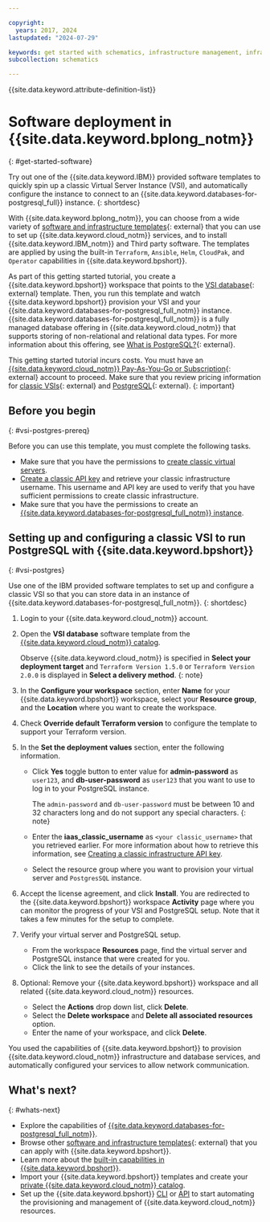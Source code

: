 ```yaml
---

copyright:
  years: 2017, 2024
lastupdated: "2024-07-29"

keywords: get started with schematics, infrastructure management, infrastructure as code, iac, schematics cloud environment, schematics infrastructure, schematics terraform, terraform provider
subcollection: schematics

---
```


{{site.data.keyword.attribute-definition-list}}

# Software deployment in {{site.data.keyword.bplong_notm}}
{: #get-started-software}

Try out one of the {{site.data.keyword.IBM}} provided software templates to quickly spin up a classic Virtual Server Instance (VSI), and automatically configure the instance to connect to an {{site.data.keyword.databases-for-postgresql_full}} instance.
{: shortdesc}

With {{site.data.keyword.bplong_notm}}, you can choose from a wide variety of [software and infrastructure templates](https://cloud.ibm.com/catalog#software){: external} that you can use to set up {{site.data.keyword.cloud_notm}} services, and to install {{site.data.keyword.IBM_notm}} and Third party software. The templates are applied by using the built-in `Terraform`, `Ansible`, `Helm`, `CloudPak`, and `Operator` capabilities in {{site.data.keyword.bpshort}}.

As part of this getting started tutorial, you create a {{site.data.keyword.bpshort}} workspace that points to the [VSI database](https://cloud.ibm.com/catalog#about){: external} template. Then, you run this template and watch {{site.data.keyword.bpshort}} provision your VSI and your {{site.data.keyword.databases-for-postgresql_full_notm}} instance. {{site.data.keyword.databases-for-postgresql_full_notm}} is a fully managed database offering in {{site.data.keyword.cloud_notm}} that supports storing of non-relational and relational data types. For more information about this offering, see [What is PostgreSQL?](https://www.ibm.com/products/databases-for-postgresql){: external}. 

This getting started tutorial incurs costs. You must have an [{{site.data.keyword.cloud_notm}} Pay-As-You-Go or Subscription](https://cloud.ibm.com/registration){: external} account to proceed. Make sure that you review pricing information for [classic VSIs](https://cloud.ibm.com/gen1/infrastructure/provision/vs){: external} and [PostgreSQL](https://cloud.ibm.com/databases/databases-for-postgresql/create){: external}. 
{: important}

## Before you begin
{: #vsi-postgres-prereq}

Before you can use this template, you must complete the following tasks.

- Make sure that you have the permissions to [create classic virtual servers](/docs/virtual-servers?topic=virtual-servers-managing-device-access). 
- [Create a classic API key](/docs/account?topic=account-classic_keys#create-classic-infrastructure-key) and retrieve your classic infrastructure username. This username and API key are used to verify that you have sufficient permissions to create classic infrastructure. 
- Make sure that you have the permissions to create an [{{site.data.keyword.databases-for-postgresql_full_notm}} instance](https://cloud.ibm.com/docs/databases-for-postgresql?topic=databases-for-postgresql-pgadmin-code-engine-icd-postgresql#pgadmin-code-engine-icd-postgresql-before-start).


## Setting up and configuring a classic VSI to run PostgreSQL with {{site.data.keyword.bpshort}}
{: #vsi-postgres}

Use one of the IBM provided software templates to set up and configure a classic VSI so that you can store data in an instance of {{site.data.keyword.databases-for-postgresql_full_notm}}.
{: shortdesc}

1. Login to your {{site.data.keyword.cloud_notm}} account.
2. Open the **VSI database** software template from the [{{site.data.keyword.cloud_notm}} catalog](https://cloud.ibm.com/catalog). 

   Observe {{site.data.keyword.cloud_notm}} is specified in **Select your deployment target** and `Terraform Version 1.5.0` or `Terraform Version 2.0.0` is displayed in **Select a delivery method**.
   {: note}

2. In the **Configure your workspace** section, enter **Name** for your {{site.data.keyword.bpshort}} workspace, select your **Resource group**, and the **Location** where you want to create the workspace.
3. Check **Override default Terraform version** to configure the template to support your Terraform version. 
4. In the **Set the deployment values** section, enter the following information. 
    - Click **Yes** toggle button to enter value for **admin-password** as `user123`, and **db-user-password** as `user123` that you want to use to log in to your PostgreSQL instance. 
    
      The `admin-password` and `db-user-password` must be between 10 and 32 characters long and do not support any special characters. 
      {: note}

    - Enter the **iaas_classic_username** as `<your classic_username>` that you retrieved earlier. For more information about how to retrieve this information, see [Creating a classic infrastructure API key](/docs/account?topic=account-classic_keys#create-classic-infrastructure-key). 
    - Select the resource group where you want to provision your virtual server and `PostgresSQL` instance. 

5. Accept the license agreement, and click **Install**. You are redirected to the {{site.data.keyword.bpshort}} workspace **Activity** page where you can monitor the progress of your VSI and PostgreSQL setup. Note that it takes a few minutes for the setup to complete. 
6. Verify your virtual server and PostgreSQL setup. 
    - From the workspace **Resources** page, find the virtual server and PostgreSQL instance that were created for you. 
    - Click the link to see the details of your instances. 
7. Optional: Remove your {{site.data.keyword.bpshort}} workspace and all related {{site.data.keyword.cloud_notm}} resources. 
    - Select the **Actions** drop down list, click **Delete**. 
    - Select the **Delete workspace** and **Delete all associated resources** option.
    - Enter the name of your workspace, and click **Delete**. 

You used the capabilities of {{site.data.keyword.bpshort}} to provision {{site.data.keyword.cloud_notm}} infrastructure and database services, and automatically configured your services to allow network communication. 

## What's next? 
{: #whats-next}

- Explore the capabilities of [{{site.data.keyword.databases-for-postgresql_full_notm}}](/docs/databases-for-postgresql?topic=databases-for-postgresql-getting-started).
- Browse other [software and infrastructure templates](https://cloud.ibm.com/catalog?search=label%3Aterraform#software){: external} that you can apply with {{site.data.keyword.bpshort}}.
- Learn more about the [built-in capabilities in {{site.data.keyword.bpshort}}](/docs/schematics?topic=schematics-learn-about-schematics).
- Import your {{site.data.keyword.bpshort}} templates and create your [private {{site.data.keyword.cloud_notm}} catalog](/docs/account?topic=account-create-private-catalog).
- Set up the {{site.data.keyword.bpshort}} [CLI](/docs/schematics?topic=schematics-setup-cli) or [API](/docs/schematics?topic=schematics-setup-api) to start automating the provisioning and management of {{site.data.keyword.cloud_notm}} resources. 
